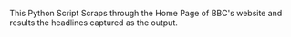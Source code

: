 This Python Script Scraps through the Home Page of BBC's website and results the headlines captured as the output.
